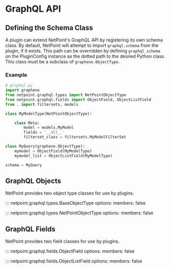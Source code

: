 # GraphQL API

## Defining the Schema Class

A plugin can extend NetPoint's GraphQL API by registering its own schema class. By default, NetPoint will attempt to import `graphql.schema` from the plugin, if it exists. This path can be overridden by defining `graphql_schema` on the PluginConfig instance as the dotted path to the desired Python class. This class must be a subclass of `graphene.ObjectType`.

### Example

```python
# graphql.py
import graphene
from netpoint.graphql.types import NetPointObjectType
from netpoint.graphql.fields import ObjectField, ObjectListField
from . import filtersets, models

class MyModelType(NetPointObjectType):

    class Meta:
        model = models.MyModel
        fields = '__all__'
        filterset_class = filtersets.MyModelFilterSet

class MyQuery(graphene.ObjectType):
    mymodel = ObjectField(MyModelType)
    mymodel_list = ObjectListField(MyModelType)

schema = MyQuery
```

## GraphQL Objects

NetPoint provides two object type classes for use by plugins.

::: netpoint.graphql.types.BaseObjectType
    options:
      members: false

::: netpoint.graphql.types.NetPointObjectType
    options:
      members: false

## GraphQL Fields

NetPoint provides two field classes for use by plugins.

::: netpoint.graphql.fields.ObjectField
    options:
      members: false

::: netpoint.graphql.fields.ObjectListField
    options:
      members: false
